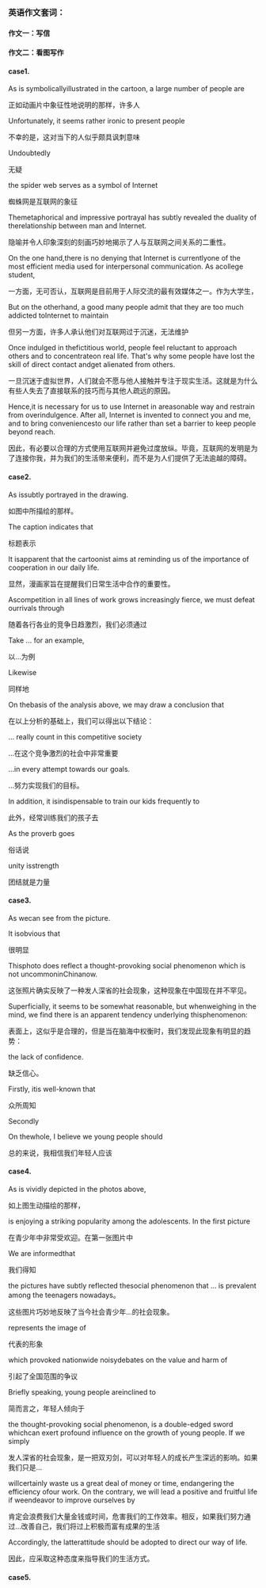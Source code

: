 ### 英语作文套词：

#### 作文一：写信

#### 作文二：看图写作

#### case1.

As is symbolicallyillustrated in the cartoon, a large number of people are

正如动画片中象征性地说明的那样，许多人

Unfortunately, it seems rather ironic to present people

不幸的是，这对当下的人似乎颇具讽刺意味

Undoubtedly

无疑

the spider web serves as a symbol of Internet

蜘蛛网是互联网的象征

Themetaphorical and impressive portrayal has subtly revealed the duality of therelationship between man and Internet.

隐喻并令人印象深刻的刻画巧妙地揭示了人与互联网之间关系的二重性。

On the one hand,there is no denying that Internet is currentlyone of the most efficient media used for interpersonal communication. As acollege student, 

一方面，无可否认，互联网是目前用于人际交流的最有效媒体之一。作为大学生，

But on the otherhand, a good many people admit that they are too much addicted toInternet to maintain

但另一方面，许多人承认他们对互联网过于沉迷，无法维护

Once indulged in thefictitious world, people feel reluctant to approach others and to concentrateon real life. That's why some people have lost the skill of direct contact andget alienated from others.

一旦沉迷于虚拟世界，人们就会不愿与他人接触并专注于现实生活。这就是为什么有些人失去了直接联系的技巧而与其他人疏远的原因。

Hence,it is necessary for us to use Internet in areasonable way and restrain from overindulgence. After all, Internet is invented to connect you and me, and to bring conveniencesto our life rather than set a barrier to keep people beyond reach.

因此，有必要以合理的方式使用互联网并避免过度放纵。毕竟，互联网的发明是为了连接你我，并为我们的生活带来便利，而不是为人们提供了无法逾越的障碍。

#### case2.

As issubtly portrayed in the drawing.

如图中所描绘的那样。

The caption indicates that

标题表示

It isapparent that the cartoonist aims at reminding us of the importance of cooperation in our daily life. 

显然，漫画家旨在提醒我们日常生活中合作的重要性。

Ascompetition in all lines of work grows increasingly fierce, we must defeat ourrivals through 

随着各行各业的竞争日趋激烈，我们必须通过

Take ... for an example,

以…为例

Likewise

同样地

On thebasis of the analysis above, we may draw a conclusion that 

在以上分析的基础上，我们可以得出以下结论：

… really count in this competitive society

...在这个竞争激烈的社会中非常重要

...in every attempt towards our goals.

…努力实现我们的目标。

In addition, it isindispensable to train our kids frequently to

此外，经常训练我们的孩子去

As the proverb goes

俗话说

unity isstrength

团结就是力量

#### case3.

As wecan see from the picture.

It isobvious that

很明显

Thisphoto does reflect a thought-provoking social phenomenon which is not uncommoninChinanow.

这张照片确实反映了一种发人深省的社会现象，这种现象在中国现在并不罕见。

Superficially, it seems to be somewhat reasonable, but whenweighing in the mind, we find there is an apparent tendency underlying thisphenomenon: 

表面上，这似乎是合理的，但是当在脑海中权衡时，我们发现此现象有明显的趋势：

the lack of confidence.

缺乏信心。

Firstly, itis well-known that

众所周知

Secondly

On thewhole, I believe we young people should

总的来说，我相信我们年轻人应该

#### case4.

As is vividly depicted in the photos above,

如上图生动描绘的那样，

is enjoying a striking popularity among the adolescents. In the first picture

在青少年中非常受欢迎。在第一张图片中

 We are informedthat

我们得知

the pictures have subtly reflected thesocial phenomenon that … is prevalent among the teenagers nowadays。

这些图片巧妙地反映了当今社会青少年...的社会现象。

represents the image of

代表的形象

 which provoked nationwide noisydebates on the value and harm of

引起了全国范围的争议

Briefly speaking, young people areinclined to

简而言之，年轻人倾向于

the thought-provoking social phenomenon, is a double-edged sword whichcan exert profound influence on the growth of young people. If we simply

发人深省的社会现象，是一把双刃剑，可以对年轻人的成长产生深远的影响。如果我们只是...

willcertainly waste us a great deal of money or time, endangering the efficiency ofour work. On the contrary, we will lead a positive and fruitful life if weendeavor to improve ourselves by

肯定会浪费我们大量金钱或时间，危害我们的工作效率。相反，如果我们努力通过...改善自己，我们将过上积极而富有成果的生活

Accordingly, the latterattitude should be adopted to direct our way of life.

因此，应采取这种态度来指导我们的生活方式。

#### case5.

